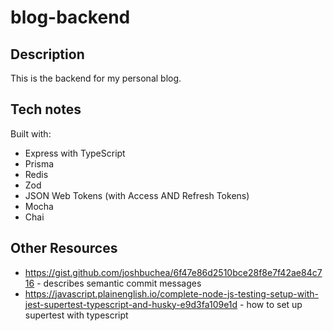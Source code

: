 # blog-backend

## Description
This is the backend for my personal blog.

## Tech notes
Built with:
- Express with TypeScript
- Prisma
- Redis
- Zod
- JSON Web Tokens (with Access AND Refresh Tokens)
- Mocha
- Chai

## Other Resources
- https://gist.github.com/joshbuchea/6f47e86d2510bce28f8e7f42ae84c716 - describes semantic commit messages
- https://javascript.plainenglish.io/complete-node-js-testing-setup-with-jest-supertest-typescript-and-husky-e9d3fa109e1d - how to set up supertest with typescript